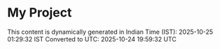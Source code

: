 # My Project

This content is dynamically generated in Indian Time (IST): 2025-10-25 01:29:32 IST
Converted to UTC: 2025-10-24 19:59:32 UTC
